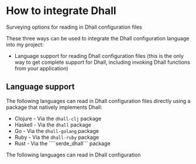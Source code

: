 
# How to integrate Dhall

Surveying options for reading in Dhall configuration files

These three ways can be used to integrate the Dhall configuration language into my project:  
- Language support for reading Dhall configuration files (this is the only way to get complete support for Dhall, including invoking Dhall functions from your application)

## Language support

The following languages can read in Dhall configuration files directly using a package that natively implements Dhall:  
- Clojure - Via the ```dhall-clj``` package
- Haskell - Via the ```dhall``` package
- Go - Via the ```dhall-golang``` package
- Ruby - Via the ```dhall-ruby``` package
- Rust - Via the ````serde_dhall``` package

The following languages can read in Dhall configuration
